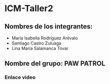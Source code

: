# ICM-Taller2

## Nombres de los integrantes:
 - María Isabella Rodríguez Arévalo
 - Santiago Castro Zuluaga
 - Lina María Salamanca Tovar

## Nombre del grupo: PAW PATROL

### Enlace video
